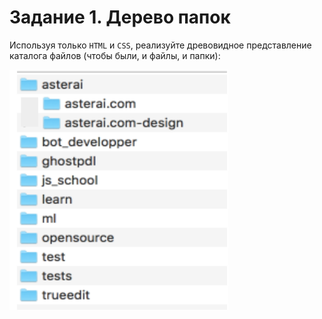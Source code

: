 # Задание 1. Дерево папок

Используя только `HTML` и `CSS`, реализуйте древовидное представление каталога файлов (чтобы были, и файлы, и папки):

<img src="../assets/folder-tree.png" width="350px">